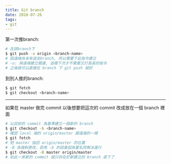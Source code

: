 ```yaml
---
title: Git branch
date: 2016-07-26
tags:
- git
---
```


第一次推branch:

``` BASH @branch
# 在該branch下
$ git push -u origin <branch-name>
# 因遠端尚未有這支branch, 所以需要下此指令建立
# -u: 與遠端建立關連, 這樣下次才不需要又打長長的指令
# 之後就可以直接在 branch 下 git push 就好
```

<!-- more -->

到別人推的branch:
``` BASH @master
$ git fetch
$ git checkout <branch-name>
```

----

如果在 master 做完 commit 以後想要把這次的 commit 改成放在一個 branch 裡面

``` BASH
# 以目前的 commit 為基準建立一個新的 branch
$ git checkout -b <branch-name>
# 確認 local 端的 origin/master 跟遠端的一樣
$ git fetch
# 把 master 指回 origin/master 的位置
# -B 為強制更改，若用 -b 的話會因為重名而無法進行
$ git checkout -B master origin/master
# 如此一來新的 commit 就只存在於新建立的 branch 底下了
```
